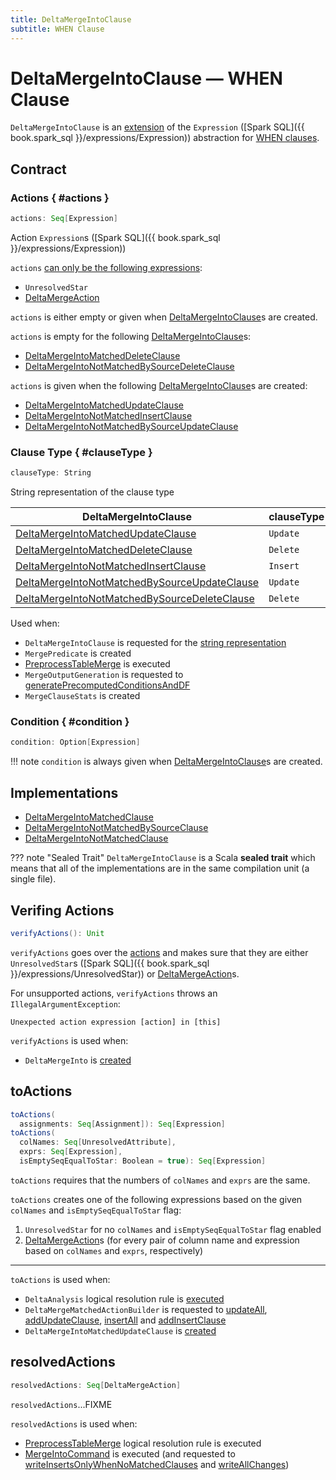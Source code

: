 ```yaml
---
title: DeltaMergeIntoClause
subtitle: WHEN Clause
---
```


# DeltaMergeIntoClause &mdash; WHEN Clause

`DeltaMergeIntoClause` is an [extension](#contract) of the `Expression` ([Spark SQL]({{ book.spark_sql }}/expressions/Expression)) abstraction for [WHEN clauses](#implementations).

## Contract

### Actions { #actions }

```scala
actions: Seq[Expression]
```

Action `Expression`s ([Spark SQL]({{ book.spark_sql }}/expressions/Expression))

`actions` [can only be the following expressions](#verifyActions):

* `UnresolvedStar`
* [DeltaMergeAction](DeltaMergeAction.md)

`actions` is either empty or given when [DeltaMergeIntoClause](#implementations)s are created.

`actions` is empty for the following [DeltaMergeIntoClause](#implementations)s:

* [DeltaMergeIntoMatchedDeleteClause](DeltaMergeIntoMatchedDeleteClause.md)
* [DeltaMergeIntoNotMatchedBySourceDeleteClause](DeltaMergeIntoNotMatchedBySourceDeleteClause.md)

`actions` is given when the following [DeltaMergeIntoClause](#implementations)s are created:

* [DeltaMergeIntoMatchedUpdateClause](DeltaMergeIntoMatchedUpdateClause.md)
* [DeltaMergeIntoNotMatchedInsertClause](DeltaMergeIntoNotMatchedInsertClause.md)
* [DeltaMergeIntoNotMatchedBySourceUpdateClause](DeltaMergeIntoNotMatchedBySourceUpdateClause.md)

### Clause Type { #clauseType }

```scala
clauseType: String
```

String representation of the clause type

DeltaMergeIntoClause | clauseType
---------------------|-----------
[DeltaMergeIntoMatchedUpdateClause](DeltaMergeIntoMatchedUpdateClause.md) | `Update`
[DeltaMergeIntoMatchedDeleteClause](DeltaMergeIntoMatchedDeleteClause.md) | `Delete`
[DeltaMergeIntoNotMatchedInsertClause](DeltaMergeIntoNotMatchedInsertClause.md) | `Insert`
[DeltaMergeIntoNotMatchedBySourceUpdateClause](DeltaMergeIntoNotMatchedBySourceUpdateClause.md) | `Update`
[DeltaMergeIntoNotMatchedBySourceDeleteClause](DeltaMergeIntoNotMatchedBySourceDeleteClause.md) | `Delete`

Used when:

* `DeltaMergeIntoClause` is requested for the [string representation](#toString)
* `MergePredicate` is created
* [PreprocessTableMerge](../../PreprocessTableMerge.md) is executed
* `MergeOutputGeneration` is requested to [generatePrecomputedConditionsAndDF](MergeOutputGeneration.md#generatePrecomputedConditionsAndDF)
* `MergeClauseStats` is created

### Condition { #condition }

```scala
condition: Option[Expression]
```

!!! note
    `condition` is always given when [DeltaMergeIntoClause](#implementations)s are created.

## Implementations

* [DeltaMergeIntoMatchedClause](DeltaMergeIntoMatchedClause.md)
* [DeltaMergeIntoNotMatchedBySourceClause](DeltaMergeIntoNotMatchedBySourceClause.md)
* [DeltaMergeIntoNotMatchedClause](DeltaMergeIntoNotMatchedClause.md)

??? note "Sealed Trait"
    `DeltaMergeIntoClause` is a Scala **sealed trait** which means that all of the implementations are in the same compilation unit (a single file).

## <span id="verifyActions"> Verifing Actions

```scala
verifyActions(): Unit
```

`verifyActions` goes over the [actions](#actions) and makes sure that they are either `UnresolvedStar`s ([Spark SQL]({{ book.spark_sql }}/expressions/UnresolvedStar)) or [DeltaMergeAction](DeltaMergeAction.md)s.

For unsupported actions, `verifyActions` throws an `IllegalArgumentException`:

```text
Unexpected action expression [action] in [this]
```

`verifyActions` is used when:

* `DeltaMergeInto` is [created](DeltaMergeInto.md#creating-instance)

## <span id="toActions"> toActions

```scala
toActions(
  assignments: Seq[Assignment]): Seq[Expression]
toActions(
  colNames: Seq[UnresolvedAttribute],
  exprs: Seq[Expression],
  isEmptySeqEqualToStar: Boolean = true): Seq[Expression]
```

`toActions` requires that the numbers of `colNames` and `exprs` are the same.

`toActions` creates one of the following expressions based on the given `colNames` and `isEmptySeqEqualToStar` flag:

1. `UnresolvedStar` for no `colNames` and `isEmptySeqEqualToStar` flag enabled
1. [DeltaMergeAction](DeltaMergeAction.md)s (for every pair of column name and expression based on `colNames` and `exprs`, respectively)

---

`toActions` is used when:

* `DeltaAnalysis` logical resolution rule is [executed](../../DeltaAnalysis.md#apply)
* `DeltaMergeMatchedActionBuilder` is requested to [updateAll](DeltaMergeMatchedActionBuilder.md#updateAll), [addUpdateClause](DeltaMergeMatchedActionBuilder.md#addUpdateClause), [insertAll](DeltaMergeMatchedActionBuilder.md#insertAll) and [addInsertClause](DeltaMergeMatchedActionBuilder.md#addInsertClause)
* `DeltaMergeIntoMatchedUpdateClause` is [created](DeltaMergeIntoMatchedUpdateClause.md#creating-instance)

## <span id="resolvedActions"> resolvedActions

```scala
resolvedActions: Seq[DeltaMergeAction]
```

`resolvedActions`...FIXME

`resolvedActions` is used when:

* [PreprocessTableMerge](../../PreprocessTableMerge.md) logical resolution rule is executed
* [MergeIntoCommand](MergeIntoCommand.md) is executed (and requested to [writeInsertsOnlyWhenNoMatchedClauses](MergeIntoCommand.md#writeInsertsOnlyWhenNoMatchedClauses) and [writeAllChanges](MergeIntoCommand.md#writeAllChanges))
